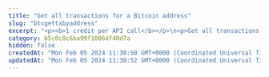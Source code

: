```yaml
---
title: "Get all transactions for a Bitcoin address"
slug: "btcgettxbyaddress"
excerpt: "<p><b>1 credit per API call</b></p>\n<p>Get all transactions for a Bitcoin address.</p>"
category: 65c0c8c6ba99f1006df40d7a
hidden: false
createdAt: "Mon Feb 05 2024 11:38:50 GMT+0000 (Coordinated Universal Time)"
updatedAt: "Mon Feb 05 2024 11:38:52 GMT+0000 (Coordinated Universal Time)"
---
```

